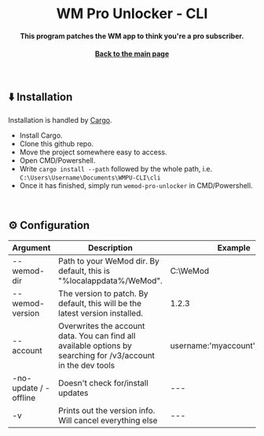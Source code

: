 <div align="center">
  <h1>WM Pro Unlocker - CLI</h1>
  <h4>This program patches the WM app to think you're a pro subscriber.</h4>
  
#### [Back to the main page](../README.md)

<br/>
</div>

## ⬇️ Installation
Installation is handled by [Cargo](https://rustup.rs/).
+ Install Cargo.
+ Clone this github repo.
+ Move the project somewhere easy to access.
+ Open CMD/Powershell.
+ Write ```cargo install --path``` followed by the whole path, i.e. ```C:\Users\Username\Documents\WMPU-CLI\cli```
+ Once it has finished, simply run ```wemod-pro-unlocker``` in CMD/Powershell.

<br/>

## ⚙️ Configuration
| Argument                  	| Description                                                                                                                           	| Example
|---------------------------	|---------------------------------------------------------------------------------------------------------------------------------------	|----------------------------------
| --wemod-dir <dir>         	 	 	 	 	 	 	          	  | Path to your WeMod dir. By default, this is "%localappdata%/WeMod".                                         	| C:\WeMod
| --wemod-version <version> 	 	 	 	 	 	 	          	  | The version to patch. By default, this will be the latest version installed. 	                                | 1.2.3
| --account <json>            	 	 	 	              	  | Overwrites the account data. You can find all available options by searching for /v3/account in the dev tools | username:'myaccount',email:'test'
| -no-update / -offline            	 	              	  | Doesn't check for/install updates                                                                             | ---
| -v                          	 	 	 	 	            	  | Prints out the version info. Will cancel everything else                                                      | ---

<br/>
